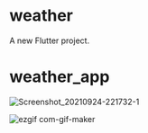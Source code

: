 # weather

A new Flutter project.


# weather_app


![Screenshot_20210924-221732-1](https://user-images.githubusercontent.com/80406227/134742473-7dd02239-70ec-421b-9d95-de012ef05bae.jpg)


![ezgif com-gif-maker](https://user-images.githubusercontent.com/80406227/134743286-0aefd0e1-79f3-4d5f-9df1-c716b82802ef.gif)
